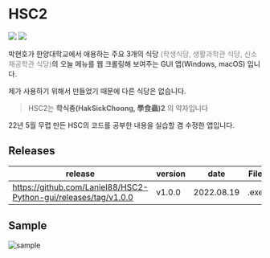 # HSC2

<img src="https://img.shields.io/badge/python-3776AB?style=for-the-badge&logo=Python&logoColor=yellow"> <img src="https://img.shields.io/badge/Qt-41CD52?style=for-the-badge&logo=Qt&logoColor=white">

박현호가 한양대학교에서 애용하는 주요 3개의 식당 <span style="color:gray">(학생식당, 생활과학관 식당, 신소재공학관 식당)</span>의 오늘 메뉴를 웹 크롤링해 보여주는 GUI 앱(Windows, macOS) 입니다.

제가 사용하기 위해서 만들었기 때문에 다른 식당은 없습니다.

> HSC2는 **학식충(HakSickChoong, 學食蟲)2** 의 약자입니다

22년 5월 무렵 만든 HSC의 코드를 공부한 내용을 실습할 겸 수정한 앱입니다.

## Releases

| release                                                         | version | date       | File |
| --------------------------------------------------------------- | ------- | ---------- | ---- |
| https://github.com/Laniel88/HSC2-Python-gui/releases/tag/v1.0.0 | v1.0.0  | 2022.08.19 | .exe |

## Sample

![sample](https://user-images.githubusercontent.com/106924371/187613571-121adb95-1f6b-4b8f-8001-e18734ba5ee6.gif)
